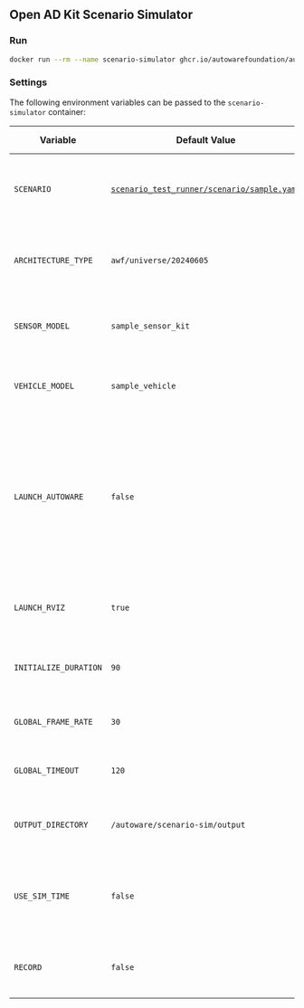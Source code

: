 ## Open AD Kit Scenario Simulator

### Run

```bash
docker run --rm --name scenario-simulator ghcr.io/autowarefoundation/autoware-tools:scenario-simulator
```

### Settings

The following environment variables can be passed to the `scenario-simulator` container:

| Variable              | Default Value                                                                                                                                                   | Possible Values             | Description                                                                                                                          |
| --------------------- | --------------------------------------------------------------------------------------------------------------------------------------------------------------- | --------------------------- | ------------------------------------------------------------------------------------------------------------------------------------ |
| `SCENARIO`            | [`scenario_test_runner/scenario/sample.yaml`](https://github.com/tier4/scenario_simulator_v2/blob/master/test_runner/scenario_test_runner/scenario/sample.yaml) | Any valid path              | The full path to the scenario file inside the container                                                                              |
| `ARCHITECTURE_TYPE`   | `awf/universe/20240605`                                                                                                                                         | Any valid architecture type | The architecture type to use for the scenario simulation                                                                             |
| `SENSOR_MODEL`        | `sample_sensor_kit`                                                                                                                                             | Any valid sensor model      | The sensor model to use for the scenario simulation                                                                                  |
| `VEHICLE_MODEL`       | `sample_vehicle`                                                                                                                                                | Any valid vehicle model     | The vehicle model to use for the scenario simulation                                                                                 |
| `LAUNCH_AUTOWARE`     | `false`                                                                                                                                                         | `true`, `false`             | Set to `true` to launch Autoware for standalone scenario simulation. By default, the scenario simulator expects an Autoware running. |
| `LAUNCH_RVIZ`         | `true`                                                                                                                                                          | `true`, `false`             | Set to `true` to launch RViz for the scenario simulation                                                                             |
| `INITIALIZE_DURATION` | `90`                                                                                                                                                            | Any positive integer        | The duration to initialize the scenario simulation                                                                                   |
| `GLOBAL_FRAME_RATE`   | `30`                                                                                                                                                            | Any positive integer        | The frame rate of the scenario simulation                                                                                            |
| `GLOBAL_TIMEOUT`      | `120`                                                                                                                                                           | Any positive integer        | The timeout of the scenario simulation                                                                                               |
| `OUTPUT_DIRECTORY`    | `/autoware/scenario-sim/output`                                                                                                                                 | Any valid path              | The directory to save the simulation results                                                                                         |
| `USE_SIM_TIME`        | `false`                                                                                                                                                         | `true`, `false`             | Whether to use simulation time instead of system time                                                                                |
| `RECORD`              | `false`                                                                                                                                                         | `true`, `false`             | Whether to record the scenario simulation rosbag                                                                                     |
